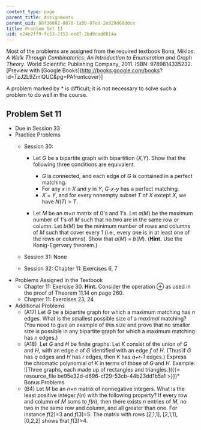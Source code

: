 ```yaml
---
content_type: page
parent_title: Assignments
parent_uid: 88f36882-0870-1a5b-07ed-2e929d68ddce
title: Problem Set 11
uid: e24e2ff9-fc53-2152-ee87-2bd9cadd814a
---
```


Most of the problems are assigned from the required textbook Bona, Miklos. _A Walk Through Combinatorics: An Introduction to Enumeration and Graph Theory_. World Scientific Publishing Company, 2011. ISBN: 9789814335232. \[Preview with [Google Books](http://books.google.com/books?
id=TzJ2L9ZmlQUC&pg=PAfrontcover)\]

A problem marked by \* is difficult; it is not necessary to solve such a problem to do well in the course.

Problem Set 11
--------------

*   Due in Session 33
*   Practice Problems
    *   Session 30:
        
        *   Let _G_ be a bipartite graph with bipartition (_X,Y_). Show that the following three conditions are equivalent.
            *   _G_ is connected, and each edge of _G_ is contained in a perfect matching.
            *   For any _x_ in _X_ and _y_ in _Y_, _G-x-y_ has a perfect matching.
            *   _X_ = _Y_, and for every nonempty subset _T_ of _X_ except _X_, we have _N_(_T_) > _T_.
        
        *   Let _M_ be an _m_×_n_ matrix of 0's and 1's. Let _a_(_M_) be the maximum number of 1's of _M_ such that no two are in the same row or column. Let _b_(_M_) be the minimum number of rows and columns of _M_ such that cover every 1 (i.e., every one is in at least one of the rows or columns). Show that _a_(_M_) = _b_(_M_). (**Hint.** Use the Konig-Egervary theorem.)
    *   Session 31: None
    *   Session 32: Chapter 11: Exercises 6, 7
*   Problems Assigned in the Textbook
    *   Chapter 11: Exercise 30. **Hint.** Consider the operation ⊕ as used in the proof of Theorem 11.14 on page 260.
    *   Chapter 11: Exercises 23, 24
*   Additional Problems
    *   (A17) Let _G_ be a bipartite graph for which a maximum matching has _n_ edges. What is the smallest possible size of a _maximal_ matching? (You need to give an example of this size and prove that no smaller size is possible in any bipartite graph for which a maximum matching has _n_ edges.)
    *   (A18)  Let _G_ and _H_ be finite graphs. Let _K_ consist of the union of _G_ and _H_, with an edge _e_ of _G_ identified with an edge _f_ of _H_. (Thus if _G_ has _q_ edges and _H_ has _r_ edges, then _K_ has _q+r-1_ edges.) Express the chromatic polynomial of _K_ in terms of those of _G_ and _H_. Example:
![Three graphs, each made up of rectangles and triangles.]({{< resource_file be95e32d-d696-cf29-53cb-44b23dd1b5a1 >}})*   Bonus Problems
    *   (B4) Let _M_ be an _n_×_n_ matrix of nonnegative integers. What is the least positive integer _f_(_n_) with the following property? If every row and column of _M_ sums to _f_(_n_), then there exists _n_ entries of _M_, no two in the same row and column, and all greater than one. For instance _f_(2)=3 and _f_(3)=5. The matrix with rows \[2,1,1\], \[2,1,1\], \[0,2,2\] shows that _f_(3)>4.
